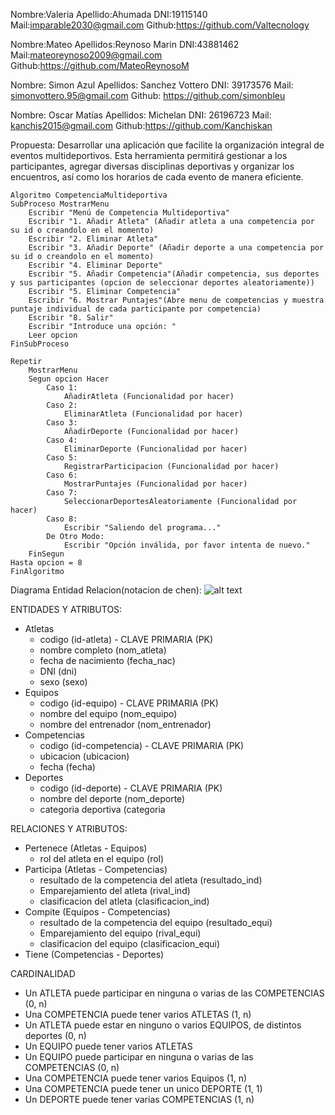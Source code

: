 Nombre:Valeria
Apellido:Ahumada
DNI:19115140
Mail:imparable2030@gmail.com
Github:https://github.com/Valtecnology

Nombre:Mateo
Apellidos:Reynoso Marin
DNI:43881462
Mail:mateoreynoso2009@gmail.com
Github:https://github.com/MateoReynosoM

Nombre: Simon Azul 
Apellidos: Sanchez Vottero
DNI: 39173576
Mail: simonvottero.95@gmail.com
Github: https://github.com/simonbleu

Nombre: Oscar Matías
Apellidos: Michelan
DNI: 26196723
Mail: kanchis2015@gmail.com
Github:https://github.com/Kanchiskan


Propuesta:
Desarrollar una aplicación que facilite la organización integral de eventos multideportivos. Esta herramienta permitirá gestionar a los participantes, agregar diversas disciplinas deportivas y organizar los encuentros, así como los horarios de cada evento de manera eficiente.


 
    Algoritmo CompetenciaMultideportiva
    SubProceso MostrarMenu
        Escribir "Menú de Competencia Multideportiva"
        Escribir "1. Añadir Atleta" (Añadir atleta a una competencia por su id o creandolo en el momento)
        Escribir "2. Eliminar Atleta"
        Escribir "3. Añadir Deporte" (Añadir deporte a una competencia por su id o creandolo en el momento)
        Escribir "4. Eliminar Deporte"
        Escribir "5. Añadir Competencia"(Añadir competencia, sus deportes y sus participantes (opcion de seleccionar deportes aleatoriamente))
        Escribir "5. Eliminar Competencia"
        Escribir "6. Mostrar Puntajes"(Abre menu de competencias y muestra puntaje individual de cada participante por competencia)
        Escribir "8. Salir"
        Escribir "Introduce una opción: "
        Leer opcion
    FinSubProceso

    Repetir
        MostrarMenu
        Segun opcion Hacer
            Caso 1:
                AñadirAtleta (Funcionalidad por hacer)
            Caso 2:
                EliminarAtleta (Funcionalidad por hacer)
            Caso 3:
                AñadirDeporte (Funcionalidad por hacer)
            Caso 4:
                EliminarDeporte (Funcionalidad por hacer)
            Caso 5:
                RegistrarParticipacion (Funcionalidad por hacer)
            Caso 6:
                MostrarPuntajes (Funcionalidad por hacer)
            Caso 7:
                SeleccionarDeportesAleatoriamente (Funcionalidad por hacer)
            Caso 8:
                Escribir "Saliendo del programa..."
            De Otro Modo:
                Escribir "Opción inválida, por favor intenta de nuevo."
        FinSegun
    Hasta opcion = 8
    FinAlgoritmo


Diagrama Entidad Relacion(notacion de chen):
![alt text](https://github.com/MateoReynosoM/Proyecto-Integrador/assets/55899747/0583fda5-d3c7-496f-9cb0-54039361557a)

ENTIDADES Y ATRIBUTOS:

 - Atletas
   + codigo (id-atleta) - CLAVE PRIMARIA (PK)
   + nombre completo (nom_atleta)
   + fecha de nacimiento (fecha_nac)
   + DNI (dni)
   + sexo (sexo)
 - Equipos
   + codigo (id-equipo) - CLAVE PRIMARIA (PK)
   + nombre del equipo (nom_equipo)
   + nombre del entrenador (nom_entrenador)
 - Competencias
   + codigo (id-competencia) - CLAVE PRIMARIA (PK)
   + ubicacion (ubicacion)
   + fecha (fecha)
 - Deportes
   + codigo (id-deporte) - CLAVE PRIMARIA (PK)
   + nombre del deporte (nom_deporte)
   + categoria deportiva (categoria
     
RELACIONES Y ATRIBUTOS:

 - Pertenece (Atletas - Equipos)
   + rol del atleta en el equipo (rol)
 - Participa (Atletas - Competencias)
   + resultado de la competencia del atleta (resultado_ind)
   + Emparejamiento del atleta (rival_ind)
   + clasificacion del atleta (clasificacion_ind)
 - Compite (Equipos - Competencias)
   + resultado de la competencia del equipo (resultado_equi)
   + Emparejamiento del equipo (rival_equi)
   + clasificacion del equipo (clasificacion_equi)
 - Tiene (Competencias - Deportes)

CARDINALIDAD

- Un ATLETA puede participar en ninguna o varias de las COMPETENCIAS (0, n)
- Una COMPETENCIA puede tener varios ATLETAS (1, n)
- Un ATLETA puede estar en ninguno o varios EQUIPOS, de distintos deportes (0, n)
- Un EQUIPO puede tener varios ATLETAS
- Un EQUIPO puede participar en ninguna o varias de las COMPETENCIAS (0, n)
- Una COMPETENCIA puede tener varios Equipos (1, n)
- Una COMPETENCIA puede tener un unico DEPORTE (1, 1)
- Un DEPORTE puede tener varias COMPETENCIAS (1, n)





